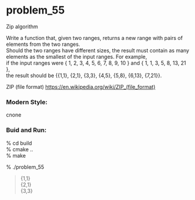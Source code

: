 problem_55
===============

Zip algorithm  

Write a function that, given two ranges, returns a new range with pairs of elements from the two ranges.   
Should the two ranges have different sizes, the result must contain as many elements as the smallest of the input ranges.   For example,   
if the input ranges were { 1, 2, 3, 4, 5, 6, 7, 8, 9, 10 } and { 1, 1, 3, 5, 8, 13, 21 },   
the result should be {{1,1}, {2,1}, {3,3}, {4,5}, {5,8}, {6,13}, {7,21}}.

ZIP (file format)
https://en.wikipedia.org/wiki/ZIP_(file_format)


### Modern Style:  
cnone

### Buid and Run:  
% cd build  
% cmake ..  
% make  

% ./problem_55 
> {1,1}  
> {2,1}  
> {3,3}  


